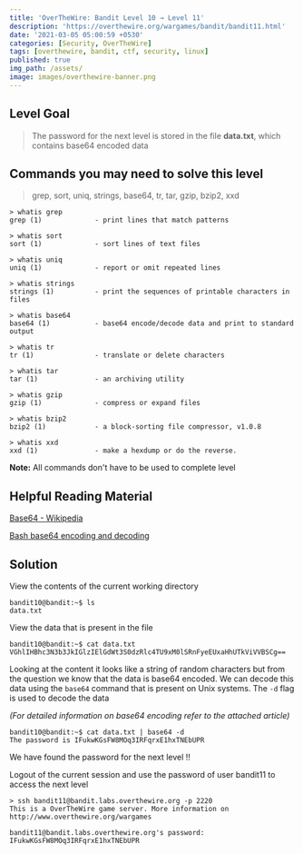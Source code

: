 ```yaml
---
title: 'OverTheWire: Bandit Level 10 → Level 11'
description: 'https://overthewire.org/wargames/bandit/bandit11.html'
date: '2021-03-05 05:00:59 +0530'
categories: [Security, OverTheWire]
tags: [overthewire, bandit, ctf, security, linux]
published: true
img_path: /assets/
image: images/overthewire-banner.png
---
```


## Level Goal

> The password for the next level is stored in the file **data.txt**, which contains base64 encoded data

## Commands you may need to solve this level

> grep, sort, uniq, strings, base64, tr, tar, gzip, bzip2, xxd

```
> whatis grep  
grep (1)             - print lines that match patterns

> whatis sort  
sort (1)             - sort lines of text files

> whatis uniq  
uniq (1)             - report or omit repeated lines

> whatis strings  
strings (1)          - print the sequences of printable characters in files

> whatis base64  
base64 (1)           - base64 encode/decode data and print to standard output

> whatis tr  
tr (1)               - translate or delete characters

> whatis tar  
tar (1)              - an archiving utility

> whatis gzip  
gzip (1)             - compress or expand files

> whatis bzip2  
bzip2 (1)            - a block-sorting file compressor, v1.0.8

> whatis xxd  
xxd (1)              - make a hexdump or do the reverse.
```

**Note:** All commands don't have to be used to complete level

## Helpful Reading Material

[Base64 - Wikipedia](https://en.wikipedia.org/wiki/Base64)

[Bash base64 encoding and decoding](https://linuxhint.com/bash_base64_encode_decode/)

## Solution

View the contents of the current working directory

```
bandit10@bandit:~$ ls  
data.txt
```

View the data that is present in the file

```
bandit10@bandit:~$ cat data.txt  
VGhlIHBhc3N3b3JkIGlzIElGdWt3S0dzRlc4TU9xM0lSRnFyeEUxaHhUTkViVVBSCg==
```

Looking at the content it looks like a string of random characters but from the question we know that the data is base64 encoded. We can decode this data using the `base64` command that is present on Unix systems. The `-d` flag is used to decode the data

_(For detailed information on base64 encoding refer to the attached article)_

```
bandit10@bandit:~$ cat data.txt | base64 -d  
The password is IFukwKGsFW8MOq3IRFqrxE1hxTNEbUPR
```

We have found the password for the next level !!

Logout of the current session and use the password of user bandit11 to access the next level

```
> ssh bandit11@bandit.labs.overthewire.org -p 2220  
This is a OverTheWire game server. More information on http://www.overthewire.org/wargames

bandit11@bandit.labs.overthewire.org's password: IFukwKGsFW8MOq3IRFqrxE1hxTNEbUPR
```